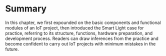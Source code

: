 # Summary

In this chapter, we first expounded on the basic components and functional modules of an IoT project, then introduced the Smart Light case for practice, referring to its structure, functions, hardware preparation, and development process. Readers can draw inferences from the practice and become confident to carry out IoT projects with minimum mistakes in the future.